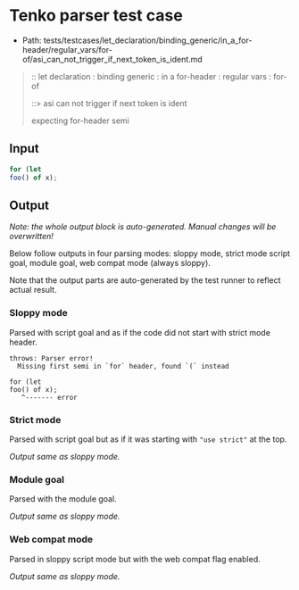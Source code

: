 # Tenko parser test case

- Path: tests/testcases/let_declaration/binding_generic/in_a_for-header/regular_vars/for-of/asi_can_not_trigger_if_next_token_is_ident.md

> :: let declaration : binding generic : in a for-header : regular vars : for-of
>
> ::> asi can not trigger if next token is ident
>
> expecting for-header semi

## Input

`````js
for (let
foo() of x);
`````

## Output

_Note: the whole output block is auto-generated. Manual changes will be overwritten!_

Below follow outputs in four parsing modes: sloppy mode, strict mode script goal, module goal, web compat mode (always sloppy).

Note that the output parts are auto-generated by the test runner to reflect actual result.

### Sloppy mode

Parsed with script goal and as if the code did not start with strict mode header.

`````
throws: Parser error!
  Missing first semi in `for` header, found `(` instead

for (let
foo() of x);
   ^------- error
`````

### Strict mode

Parsed with script goal but as if it was starting with `"use strict"` at the top.

_Output same as sloppy mode._

### Module goal

Parsed with the module goal.

_Output same as sloppy mode._

### Web compat mode

Parsed in sloppy script mode but with the web compat flag enabled.

_Output same as sloppy mode._
